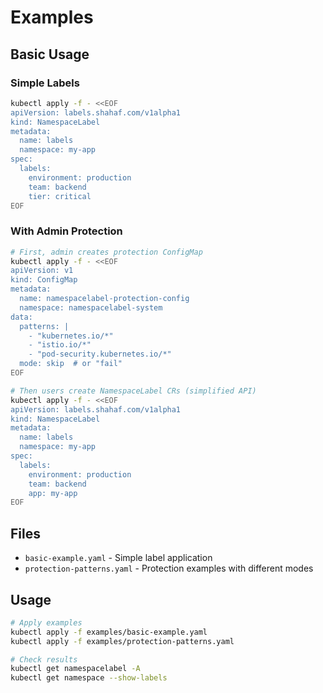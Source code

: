 # Examples

## Basic Usage

### Simple Labels
```bash
kubectl apply -f - <<EOF
apiVersion: labels.shahaf.com/v1alpha1
kind: NamespaceLabel
metadata:
  name: labels
  namespace: my-app
spec:
  labels:
    environment: production
    team: backend
    tier: critical
EOF
```

### With Admin Protection
```bash
# First, admin creates protection ConfigMap
kubectl apply -f - <<EOF
apiVersion: v1
kind: ConfigMap
metadata:
  name: namespacelabel-protection-config
  namespace: namespacelabel-system
data:
  patterns: |
    - "kubernetes.io/*"
    - "istio.io/*"
    - "pod-security.kubernetes.io/*"
  mode: skip  # or "fail"
EOF

# Then users create NamespaceLabel CRs (simplified API)
kubectl apply -f - <<EOF
apiVersion: labels.shahaf.com/v1alpha1
kind: NamespaceLabel
metadata:
  name: labels
  namespace: my-app
spec:
  labels:
    environment: production
    team: backend
    app: my-app
EOF
```

## Files

- `basic-example.yaml` - Simple label application
- `protection-patterns.yaml` - Protection examples with different modes

## Usage

```bash
# Apply examples
kubectl apply -f examples/basic-example.yaml
kubectl apply -f examples/protection-patterns.yaml

# Check results
kubectl get namespacelabel -A
kubectl get namespace --show-labels
``` 